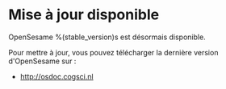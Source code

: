 # Mise à jour disponible

OpenSesame %(stable_version)s est désormais disponible.

Pour mettre à jour, vous pouvez télécharger la dernière version d'OpenSesame sur :

- <http://osdoc.cogsci.nl>
